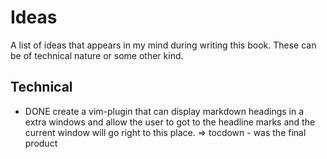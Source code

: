 # Ideas #

A list of ideas that appears in my mind during writing this book. These can be of technical nature
or some other kind.


## Technical ##

- DONE create a vim-plugin that can display markdown headings in a extra windows and allow the user to
  got to the headline marks and the current window will go right to this place.
  => tocdown - was the final product
